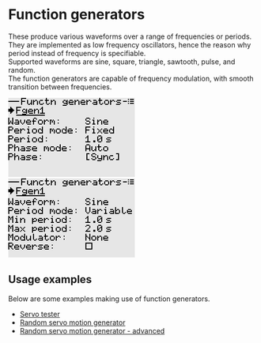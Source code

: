 # Function generators

These produce various waveforms over a range of frequencies or periods. They are implemented as low frequency
oscillators, hence the reason why period instead of frequency is specifiable.  
Supported waveforms are sine, square, triangle, sawtooth, pulse, and random.  
The function generators are capable of frequency modulation, with smooth transition between frequencies.

<p align="left">
<img src="images/screenshots/function_generators_fixed_period.png"/>
<img src="images/screenshots/function_generators_variable_period.png"/>
</p>

## Usage examples
Below are some examples making use of function generators.

- [Servo tester](./mixer.md#section_id_servo_tester)  
- [Random servo motion generator](./mixer.md#section_id_random_servo_motion_generator)  
- [Random servo motion generator - advanced](./mixer.md#section_id_random_servo_motion_advanced)

